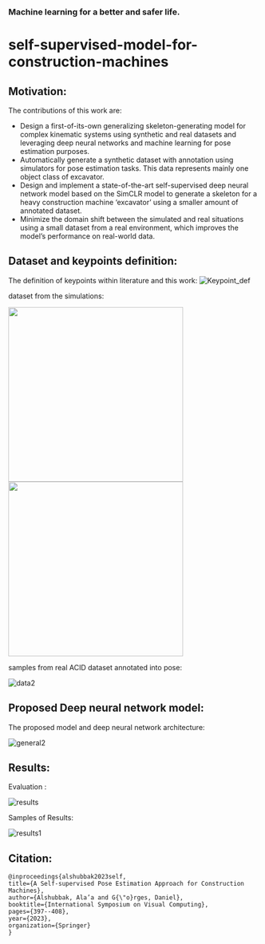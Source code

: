 
### Machine learning for a better and safer life. 


# self-supervised-model-for-construction-machines

## Motivation: 

The contributions of this work are:
* Design a first-of-its-own generalizing skeleton-generating model for complex kinematic systems using synthetic and real datasets and leveraging deep neural networks and machine learning for pose estimation purposes.
* Automatically generate a synthetic dataset with annotation using simulators for pose estimation tasks. This data represents mainly one object class of excavator.
* Design and implement a state-of-the-art self-supervised deep neural network model based on the SimCLR model to generate a skeleton for a heavy construction machine ‘excavator’ using a smaller amount of annotated dataset.
* Minimize the domain shift between the simulated and real situations using a small dataset from a real environment, which improves the model’s performance on real-world data.

## Dataset and keypoints definition:
The definition of keypoints within literature and this work: 
![Keypoint_def](https://github.com/alaa-shubbak/self-supervised-model-for-construction-machines/blob/main/images/keypoint_definitions.png)

dataset from the simulations: 

<img src="https://github.com/alaa-shubbak/self-supervised-model-for-construction-machines/blob/main/images/issac%20all_results.png" width="350"> <img src="https://github.com/alaa-shubbak/self-supervised-model-for-construction-machines/blob/main/images/matlab_results.png" width="350">

samples from real ACID dataset annotated into pose: 

![data2](https://github.com/alaa-shubbak/self-supervised-model-for-construction-machines/blob/main/images/ACID_pose_dataset.png)


## Proposed Deep neural network model:
The proposed model and deep neural network architecture: 

![general2](https://github.com/alaa-shubbak/self-supervised-model-for-construction-machines/blob/main/images/smart.jpg)


## Results: 

Evaluation : 

![results](https://github.com/alaa-shubbak/self-supervised-model-for-construction-machines/blob/main/images/table_results_self_supervised.png)

Samples of Results: 

![results1](https://github.com/alaa-shubbak/self-supervised-model-for-construction-machines/blob/main/images/results/samples_results_self_super_pose.png)

## Citation: 

    @inproceedings{alshubbak2023self,
    title={A Self-supervised Pose Estimation Approach for Construction Machines},
    author={Alshubbak, Ala’a and G{\"o}rges, Daniel},
    booktitle={International Symposium on Visual Computing},
    pages={397--408},
    year={2023},
    organization={Springer}
    }

